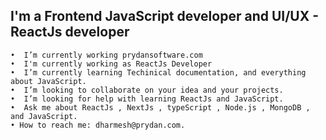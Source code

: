 ## I'm a Frontend JavaScript developer and UI/UX - ReactJs developer

    •  I’m currently working prydansoftware.com
    •  I'm currently working as ReactJs Developer 
    •  I’m currently learning Techinical documentation, and everything about JavaScript.
    •  I’m looking to collaborate on your idea and your projects.
    •  I’m looking for help with learning ReactJs and JavaScript.
    •  Ask me about ReactJs , NextJs , typeScript , Node.js , MongoDB , and JavaScript.
    • How to reach me: dharmesh@prydan.com.
